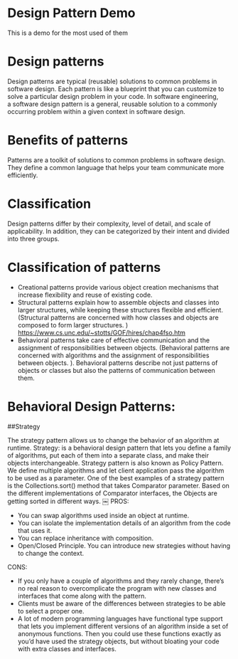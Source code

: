 # Design Pattern Demo
This is a demo for the most used of them

# Design patterns

Design patterns are typical (reusable) solutions to common problems in software design. Each pattern is like a blueprint that you can customize to solve a particular design problem in your code.
In software engineering, a software design pattern is a general, reusable solution to a commonly occurring problem within a given context in software design.

# Benefits of patterns
Patterns are a toolkit of solutions to common problems in software design. They define a common language that helps your team communicate more efficiently.

# Classification
Design patterns differ by their complexity, level of detail, and scale of applicability. In addition, they can be categorized by their intent and divided into three groups.

# Classification of patterns
* Creational patterns provide various object creation mechanisms that increase flexibility and reuse of existing code.
* Structural patterns explain how to assemble objects and classes into larger structures, while keeping these structures flexible and efficient.
  (Structural patterns are concerned with how classes and objects are composed to form larger structures. ) https://www.cs.unc.edu/~stotts/GOF/hires/chap4fso.htm
* Behavioral patterns take care of effective communication and the assignment of responsibilities between objects.
  (Behavioral patterns are concerned with algorithms and the assignment of responsibilities between objects. ). Behavioral patterns describe not just patterns of objects or classes but also the patterns of communication between them.


  
# Behavioral Design Patterns:
##Strategy

The strategy pattern allows us to change the behavior of an algorithm at runtime.
Strategy: is a behavioral design pattern that lets you define a family of algorithms, put each of them into a separate class, and make their objects interchangeable.
Strategy pattern is also known as Policy Pattern. We define multiple algorithms and let client application pass the algorithm to be used as a parameter.
One of the best examples of a strategy pattern is the Collections.sort() method that takes Comparator parameter. Based on the different implementations of Comparator interfaces, the Objects are getting sorted in different ways.
￼
PROS:
* You can swap algorithms used inside an object at runtime.
* You can isolate the implementation details of an algorithm from the code that uses it.
* You can replace inheritance with composition.
* Open/Closed Principle. You can introduce new strategies without having to change the context.

CONS:
* If you only have a couple of algorithms and they rarely change, there’s no real reason to overcomplicate the program with new classes and interfaces that come along with the pattern.
* Clients must be aware of the differences between strategies to be able to select a proper one.
* A lot of modern programming languages have functional type support that lets you implement different versions of an algorithm inside a set of anonymous functions. Then you could use these functions exactly as you’d have used the strategy objects, but without bloating your code with extra classes and interfaces.


